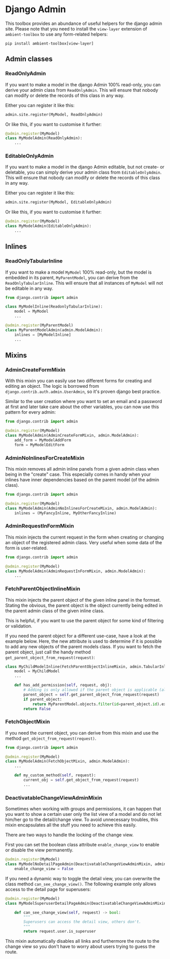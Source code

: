 # Django Admin

This toolbox provides an abundance of useful helpers for the django admin site. Please note that you need to install
the `view-layer` extension of `ambient-toolbox` to use any form-related helpers:

    pip install ambient-toolbox[view-layer]

## Admin classes

### ReadOnlyAdmin

If you want to make a model in the django Admin 100% read-only, you can derive your admin class from ``ReadOnlyAdmin``.
This will ensure that nobody can modify or delete the records of this class in any way.

Either you can register it like this:

````python
admin.site.register(MyModel, ReadOnlyAdmin)
````

Or like this, if you want to customise it further:

````python
@admin.register(MyModel)
class MyModelAdmin(ReadOnlyAdmin):
    ...
````

### EditableOnlyAdmin

If you want to make a model in the django Admin editable, but not create- or deletable, you can simply derive your admin
class from ``EditableOnlyAdmin``. This will ensure that nobody can modify or delete the records of this class in any
way.

Either you can register it like this:

````python
admin.site.register(MyModel, EditableOnlyAdmin)
````

Or like this, if you want to customise it further:

````python
@admin.register(MyModel)
class MyModelAdmin(EditableOnlyAdmin):
    ...
````

## Inlines

### ReadOnlyTabularInline

If you want to make a model ``MyModel`` 100% read-only, but the model is embedded in its parent, `MyParentModel`, you
can derive from the ``ReadOnlyTabularInline``. This will ensure that all instances of ``MyModel`` will not be editable
in any way.

````python
from django.contrib import admin

class MyModelInline(ReadonlyTabularInline):
    model = MyModel
    ...

@admin.register(MyParentModel)
class MyParentModelAdmin(admin.ModelAdmin):
    inlines = [MyModelInline]
    ...
````

## Mixins

### AdminCreateFormMixin

With this mixin you can easily use two different forms for creating and editing an object. The logic is borrowed from
`django.contrib.auth.admin.UserAdmin`, so it's proven django best practice.

Similar to the user creation where you want to set an email and a password at first and later take care about the other
variables, you can now use this pattern for every admin:

````python
from django.contrib import admin

@admin.register(MyModel)
class MyModelAdmin(AdminCreateFormMixin, admin.ModelAdmin):
    add_form = MyModelAddForm
    form = MyModelEditForm
````

### AdminNoInlinesForCreateMixin

This mixin removes all admin inline panels from a given admin class when being in the "create" case. This especially
comes in handy when your inlines have inner dependencies based on the parent model (of the admin class).

````python
from django.contrib import admin

@admin.register(MyModel)
class MyModelAdmin(AdminNoInlinesForCreateMixin, admin.ModelAdmin):
    inlines = (MyFancyInline, MyOtherFancyInline)
````

### AdminRequestInFormMixin

This mixin injects the current request in the form when creating or changing an object of the registered admin class.
Very useful when some data of the form is user-related.

````python
from django.contrib import admin

@admin.register(MyModel)
class MyModelAdmin(AdminRequestInFormMixin, admin.ModelAdmin):
    ...
````

### FetchParentObjectInlineMixin

This mixin injects the parent object of the given inline panel in the formset. Stating the obvious, the parent object is
the object currently being edited in the parent admin class of the given inline class.

This is helpful, if you want to use the parent object for some kind of filtering or validation.

If you need the parent object for a different use-case, have a look at the example below. Here, the new attribute is
used to determine if it is possible to add any new objects of the parent models class. If you want to fetch the parent
object, just call the handy method `get_parent_object_from_request(request)`:

````python
class MyChildModelInline(FetchParentObjectInlineMixin, admin.TabularInline):
    model = MyChildModel
    ...

    def has_add_permission(self, request, obj):
        # Adding is only allowed if the parent object is applicable (all required fields set)
        parent_object = self.get_parent_object_from_request(request)
        if parent_object:
            return MyParentModel.objects.filter(id=parent_object.id).exists()
        return False
````

### FetchObjectMixin

If you need the current object, you can derive from this mixin and use the method `get_object_from_request(request)`.

````python
from django.contrib import admin

@admin.register(MyModel)
class MyModelAdmin(FetchObjectMixin, admin.ModelAdmin):
    ...

    def my_custom_method(self, request):
        current_obj = self.get_object_from_request(request)
        ...
````

### DeactivatableChangeViewAdminMixin

Sometimes when working with groups and permissions, it can happen that you want to show a certain user only the list
view of a model and do not let him/her go to the detail/change view. To avoid unnecessary troubles, this mixin
encapsulates all the stuff you need to achieve this easily.

There are two ways to handle the locking of the change view.

First you can set the boolean class attribute `enable_change_view` to enable or disable the view permanently.

````python
@admin.register(MyModel)
class MyModelNoDetailPageAdmin(DeactivatableChangeViewAdminMixin, admin.ModelAdmin):
    enable_change_view = False
````

If you need a dynamic way to toggle the detail view, you can overwrite the class method `can_see_change_view()`. The
following example only allows access to the detail page for superusers:

````python
@admin.register(MyModel)
class MyModelSuperuserDetailPageAdmin(DeactivatableChangeViewAdminMixin, admin.ModelAdmin):

    def can_see_change_view(self, request) -> bool:
        """
        Superusers can access the detail view, others don't.
        """
        return request.user.is_superuser
````

This mixin automatically disables all links and furthermore the route to the change view so you don't have to worry
about users trying to guess the route.
